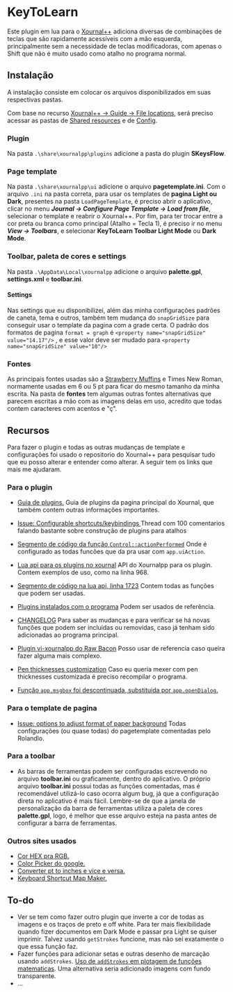 # KeyToLearn
<!-- Primeiro nome que botei era StudyKeyFlow, que a abreviação SKF também dava pra entender ShortcutKeysFlo. Era um nome ok, mas quis trocar, troquei quando estava finalizando esse readme 02:42 18/09/23. https://pandao.github.io/editor.md/en.html site ajuda a escrever markdown, com preview.-->

<!--Comment in .MD https://gist.github.com/jonikarppinen/47dc8c1d7ab7e911f4c9 -->
<!-- .MD cheatsheet https://github.com/adam-p/markdown-here/wiki/Markdown-Cheatsheet -->

Este plugin em lua para o [Xournal++](https://github.com/xournalpp/xournalpp "Xournal++") adiciona diversas de combinações de teclas que são rapidamente acessíveis com a mão esquerda, principalmente sem a necessidade de teclas modificadoras, com apenas o Shift que não é muito usado como atalho no programa normal.

## Instalação
A instalação consiste em colocar os arquivos disponibilizados em suas respectivas pastas.

Com base no recurso [Xournal++ → Guide → File locations](https://xournalpp.github.io/guide/file-locations/ "Xournal++ → Guide → File locations"), será preciso acessar as pastas de [Shared resources](https://xournalpp.github.io/guide/file-locations/#shared-resources-folder "Shared resources") e de [Config](https://xournalpp.github.io/guide/file-locations/#config-folder "Config").

### Plugin
Na pasta `.\share\xournalpp\plugins` adicione a pasta do plugin **SKeysFlow**.

### Page template
Na pasta `.\share\xournalpp\ui` adicione o arquivo **pagetemplate.ini**. Com o arquivo `.ini` na pasta correta, para usar os templates de **pagina Light ou Dark**, presentes na pasta `LoadPageTemplate`, é preciso abrir o aplicativo, clicar no menu **_Journal → Configure Page Template → Load from file_**, selecionar o template e reabrir o Xournal++. Por fim, para ter trocar entre a cor preta ou branca como principal (Atalho = Tecla 1), é preciso ir no menu **_View → Toolbars_**, e selecionar **KeyToLearn Toolbar Light Mode** ou **Dark Mode**.   

### Toolbar, paleta de cores e settings
Na pasta `.\AppData\Local\xournalpp` adicione o arquivo **palette.gpl**, **settings.xml** e **toolbar.ini**.

#### Settings
Nas settings que eu disponibilizei, além das minha configurações padrões de caneta, tema e outros, também tem mudança do `snapGridSize` para conseguir usar o template da pagina com a grade certa. O padrão dos formatos de pagina `format = graph` é `<property name="snapGridSize" value="14.17"/>` , e esse valor deve ser mudado para `<property name="snapGridSize" value="10"/>`

### Fontes
As principais fontes usadas são a [Strawberry Muffins](https://www.dafont.com/pt/strawberry-muffins.font?back=theme "Strawberry Muffins") e Times New Roman, normamente usadas em 6 ou 5 pt para ficar do mesmo tamanho da minha escrita.  Na pasta de **fontes** tem algumas outras fontes alternativas que parecem escritas a mão com as imagens delas em uso, acredito que todas contem caracteres com acentos e "ç".

## Recursos
Para fazer o plugin e todas as outras mudanças de template e configurações foi usado o repositorio do Xournal++ para pesquisar tudo que eu posso alterar e entender como alterar. A seguir tem os links que mais me ajudaram.

### Para o plugin
- [Guia de plugins.](https://xournalpp.github.io/guide/plugins/plugins/")
	Guia de plugins da pagina principal do Xournal, que também contem outras informações importantes. 

- [Issue: Configurable shortcuts/keybindings
](https://github.com/xournalpp/xournalpp/issues/919)
	Thread com 100 comentarios falando bastante sobre construção de plugins para atalhos

- [Segmento de código da função `Control::actionPerformed`](https://github.com/xournalpp/xournalpp/blob/c07654780933929a92e9187ad0dc44a80fb04cc7/src/core/control/Control.cpp#L360-L950)
	Onde é configurado as todas funcões que da pra usar com `app.uiAction`.

- [Lua api para os plugins no xournal](https://github.com/xournalpp/xournalpp/blob/7b6d84956d6bbe8615b2123c64dd0cac80afb81a/src/core/plugin/luapi_application.h)
	 API do Xournalpp para os plugin. Contem exemplos de uso, como na linha 968.

- [Segmento de código na lua api, linha 1723](https://github.com/xournalpp/xournalpp/blob/7b6d84956d6bbe8615b2123c64dd0cac80afb81a/src/core/plugin/luapi_application.h#L1723-L1750)
	Contem todas as funções que podem ser usadas.

- [Plugins instalados com o programa](https://github.com/xournalpp/xournalpp/tree/master/plugins)
	Podem ser usados de referência.

- [CHANGELOG](https://github.com/xournalpp/xournalpp/blob/8caa0bc7cace73c524ae02c1f08475b0c92800c6/CHANGELOG.md?plain=1#L241)
	Para saber as mudanças e para verificar se há novas funções que podem ser incluídas ou removidas, caso já tenham sido adicionadas ao programa principal.

- [Plugin vi-xournalpp do Raw Bacon](https://github.com/raw-bacon/vi-xournalpp)
	Posso usar de referencia caso queira fazer alguma mais complexo.

- [Pen thicknesses customization](https://github.com/xournalpp/xournalpp/discussions/4920)
	Caso eu queria mexer com pen thicknesses customizada é preciso recompilar o programa.

- [Função `app.msgbox` foi descontinuada, substituida por `app.openDialog`.](https://github.com/xournalpp/xournalpp/discussions/5100)

### Para o template de pagina
- [Issue: options to adjust format of paper background](https://github.com/xournalpp/xournalpp/issues/2137#issuecomment-799956788)
	Todas configurações (ou quase todas) do pagetemplate comentadas pelo Rolandlo.

### Para a toolbar
- As barras de ferramentas podem ser configuradas escrevendo no arquivo **toolbar.ini** ou graficamente, dentro do aplicativo. O próprio arquivo **toolbar.ini** possui todas as funções comentadas, mas é recomendável utilizá-lo caso ocorra algum bug, já que a configuração direta no aplicativo é mais fácil. Lembre-se de que a janela de personalização da barra de ferramentas utiliza a paleta de cores **palette.gpl**, logo, é melhor que esse arquivo esteja na pasta antes de configurar a barra de ferramentas.

### Outros sites usados
- [Cor HEX pra RGB.](https://www.rapidtables.com/convert/color/hex-to-rgb.html "Cor HEX pra RGB")
- [Color Picker do google.](https://g.co/kgs/ufCdTF "Color Picker do google")
- [Converter pt to inches e vice e versa.](https://www.convertunits.com/from/pt/to/inch "Converter pt to inches")
- [Keyboard Shortcut Map Maker.](https://archie-adams.github.io/keyboard-shortcut-map-maker/)

## To-do
- Ver se tem como fazer outro plugin que inverte a cor de todas as imagens e os traços de preto e off white. Para ter mais flexibilidade quando fizer documentos em Dark Mode e passar pra Light se quiser imprimir. Talvez usando `getStrokes` funcione, mas não sei exatamente o que essa função faz.
- Fazer funções para adicionar setas e outras desenho de marcação usando `addStrokes`. [Uso de `addStrokes` em plotagem de funções matematicas](https://github.com/xournalpp/xournalpp/pull/3811). Uma alternativa seria adicionado imagens com fundo transparente.
- ...